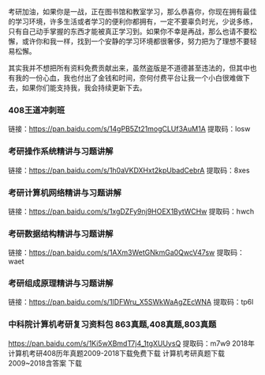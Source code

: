 
考研加油，如果你是一战，正在图书馆和教室学习，那么恭喜你，你现在拥有最佳的学习环境，许多生活或者学习的便利你都拥有，一定不要辜负时光，少说多练，只有自己动手掌握的东西才能被真正学习到。如果你不幸是再战，那么也请不要松懈，或许你和我一样，找到一个安静的学习环境都很奢侈，努力把为了理想不要轻易松懈。
    
其实我并不想把所有资料免费贡献出来，虽然盗版是不道德甚至违法的，但其中也有我的一份心血，我也付出了金钱和时间，奈何付费平台让我一个小白很难做下去，如果你们能支持我，我会持续更新下去。

### 408王道冲刺班
链接：https://pan.baidu.com/s/14gPB5Zt21mogCLUf3AuM1A 
提取码：losw 


### 考研操作系统精讲与习题讲解
链接：https://pan.baidu.com/s/1h0aVKDXHxt2kpUbadCebrA 
提取码：8xes 


### 考研计算机网络精讲与习题讲解
链接：https://pan.baidu.com/s/1xgDZFy9nj9HOEX1BytWCHw 
提取码：hwch 


### 考研数据结构精讲与习题讲解
链接：https://pan.baidu.com/s/1AXm3WetGNkmGa0QwcV47sw 
提取码：waet 


### 考研组成原理精讲与习题讲解
链接：https://pan.baidu.com/s/1IDFWru_X5SWkWaAgZEcWNA 
提取码：tp6l 

### 中科院计算机考研复习资料包  863真题,408真题,803真题
https://pan.baidu.com/s/1Ki5wXBmdT7j4_1tgXUUysQ
提取码：m7w9
2018年计算机考研408历年真题2009-2018下载免费下载
计算机考研真题下载2009~2018含答案
下载


